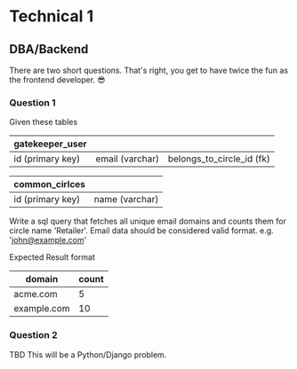 # Technical 1
## DBA/Backend

There are two short questions.  That's right, you get to have twice the fun as the frontend developer.  :sunglasses:

### Question 1
Given these tables

gatekeeper_user | &nbsp; | &nbsp;
--------------- | - | -
id (primary key) | email (varchar) | belongs_to_circle_id (fk)

common_cirlces | &nbsp;
-------------- | - 
id (primary key) | name (varchar)


Write a sql query that fetches all unique email domains and counts them for circle name 'Retailer'.  Email data should be considered valid format.  e.g. 'john@example.com'

Expected Result format

domain | count
------ | ------
acme.com | 5
example.com | 10

### Question 2
TBD This will be a Python/Django problem.
